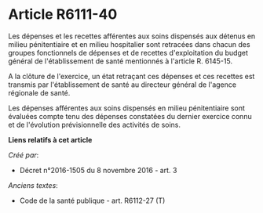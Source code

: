 # Article R6111-40

Les dépenses et les recettes afférentes aux soins dispensés aux détenus en milieu pénitentiaire et en milieu hospitalier sont
retracées dans chacun des groupes fonctionnels de dépenses et de recettes d'exploitation du budget général de l'établissement
de santé mentionnés à l'article R. 6145-15.

A la clôture de l'exercice, un état retraçant ces dépenses et ces recettes est transmis par l'établissement de santé au
directeur général de l'agence régionale de santé. 

Les dépenses afférentes aux soins dispensés en milieu pénitentiaire sont évaluées compte tenu des dépenses constatées du
dernier exercice connu et de l'évolution prévisionnelle des activités de soins.

**Liens relatifs à cet article**

_Créé par_:

  - Décret n°2016-1505 du 8 novembre 2016 - art. 3

_Anciens textes_:

  - Code de la santé publique - art. R6112-27 (T)
